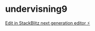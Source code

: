 # undervisning9

[Edit in StackBlitz next generation editor ⚡️](https://stackblitz.com/~/github.com/ole-jonas/undervisning9)